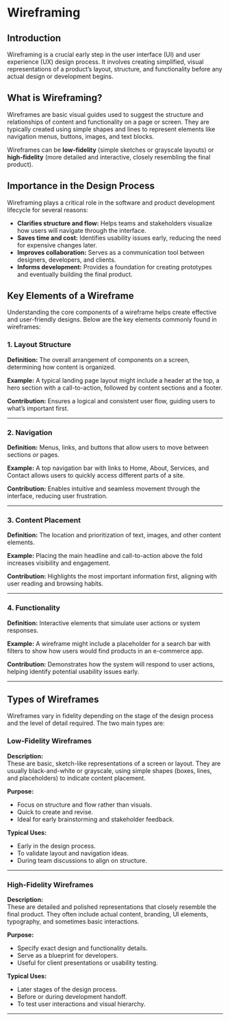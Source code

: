 # Wireframing

## Introduction

Wireframing is a crucial early step in the user interface (UI) and user experience (UX) design process. It involves creating simplified, visual representations of a product’s layout, structure, and functionality before any actual design or development begins.

## What is Wireframing?

Wireframes are basic visual guides used to suggest the structure and relationships of content and functionality on a page or screen. They are typically created using simple shapes and lines to represent elements like navigation menus, buttons, images, and text blocks.

Wireframes can be **low-fidelity** (simple sketches or grayscale layouts) or **high-fidelity** (more detailed and interactive, closely resembling the final product).

## Importance in the Design Process

Wireframing plays a critical role in the software and product development lifecycle for several reasons:

- **Clarifies structure and flow:** Helps teams and stakeholders visualize how users will navigate through the interface.
- **Saves time and cost:** Identifies usability issues early, reducing the need for expensive changes later.
- **Improves collaboration:** Serves as a communication tool between designers, developers, and clients.
- **Informs development:** Provides a foundation for creating prototypes and eventually building the final product.

## Key Elements of a Wireframe

Understanding the core components of a wireframe helps create effective and user-friendly designs. Below are the key elements commonly found in wireframes:

### 1. Layout Structure

**Definition:** The overall arrangement of components on a screen, determining how content is organized.

**Example:** A typical landing page layout might include a header at the top, a hero section with a call-to-action, followed by content sections and a footer.

**Contribution:** Ensures a logical and consistent user flow, guiding users to what’s important first.

---

### 2. Navigation

**Definition:** Menus, links, and buttons that allow users to move between sections or pages.

**Example:** A top navigation bar with links to Home, About, Services, and Contact allows users to quickly access different parts of a site.

**Contribution:** Enables intuitive and seamless movement through the interface, reducing user frustration.

---

### 3. Content Placement

**Definition:** The location and prioritization of text, images, and other content elements.

**Example:** Placing the main headline and call-to-action above the fold increases visibility and engagement.

**Contribution:** Highlights the most important information first, aligning with user reading and browsing habits.

---

### 4. Functionality

**Definition:** Interactive elements that simulate user actions or system responses.

**Example:** A wireframe might include a placeholder for a search bar with filters to show how users would find products in an e-commerce app.

**Contribution:** Demonstrates how the system will respond to user actions, helping identify potential usability issues early.

---

## Types of Wireframes

Wireframes vary in fidelity depending on the stage of the design process and the level of detail required. The two main types are:

### Low-Fidelity Wireframes

**Description:**  
These are basic, sketch-like representations of a screen or layout. They are usually black-and-white or grayscale, using simple shapes (boxes, lines, and placeholders) to indicate content placement.

**Purpose:**  
- Focus on structure and flow rather than visuals.
- Quick to create and revise.
- Ideal for early brainstorming and stakeholder feedback.

**Typical Uses:**  
- Early in the design process.
- To validate layout and navigation ideas.
- During team discussions to align on structure.

---

### High-Fidelity Wireframes

**Description:**  
These are detailed and polished representations that closely resemble the final product. They often include actual content, branding, UI elements, typography, and sometimes basic interactions.

**Purpose:**  
- Specify exact design and functionality details.
- Serve as a blueprint for developers.
- Useful for client presentations or usability testing.

**Typical Uses:**  
- Later stages of the design process.
- Before or during development handoff.
- To test user interactions and visual hierarchy.

---
